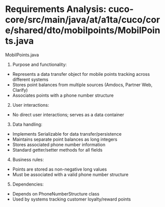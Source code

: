 # Requirements Analysis: cuco-core/src/main/java/at/a1ta/cuco/core/shared/dto/mobilpoints/MobilPoints.java

MobilPoints.java

1. Purpose and functionality:
- Represents a data transfer object for mobile points tracking across different systems
- Stores point balances from multiple sources (Amdocs, Partner Web, Clarify)
- Associates points with a phone number structure

2. User interactions:
- No direct user interactions; serves as a data container

3. Data handling:
- Implements Serializable for data transfer/persistence
- Maintains separate point balances as long integers
- Stores associated phone number information
- Standard getter/setter methods for all fields

4. Business rules:
- Points are stored as non-negative long values
- Must be associated with a valid phone number structure

5. Dependencies:
- Depends on PhoneNumberStructure class
- Used by systems tracking customer loyalty/reward points